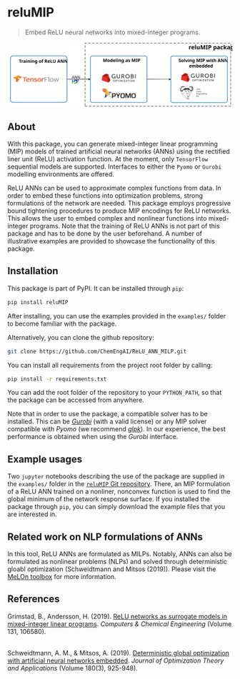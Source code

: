 # reluMIP
> Embed ReLU neural networks into mixed-integer programs.

![](docs/reluMIP_methodology.svg)

## About
With this package, you can generate mixed-integer linear programming (MIP) models of trained artificial neural networks (ANNs) using the rectified liner unit (ReLU) activation function. At the moment, only `TensorFlow` sequential models are supported. Interfaces to either the `Pyomo` or `Gurobi` modelling environments are offered.

ReLU ANNs can be used to approximate complex functions from data. In order to embed these functions into optimization problems, strong formulations of the network are needed. This package employs progressive bound tightening procedures to produce MIP encodings for ReLU networks. This allows the user to embed complex and nonlinear functions into mixed-integer programs. Note that the training of ReLU ANNs is not part of this package and has to be done by the user beforehand. A number of illustrative examples are provided to showcase the functionality of this package.


## Installation
This package is part of PyPI. It can be installed through `pip`:

```sh
pip install reluMIP
```
After installing, you can use the examples provided in the `examples/` folder to become familiar with the package.

Alternatively, you can clone the github repository:

```sh
git clone https://github.com/ChemEngAI/ReLU_ANN_MILP.git
```
You can install all requirements from the project root folder by calling:

```sh
pip install -r requirements.txt
```
You can add the root folder of the repository to your `PYTHON_PATH`, so that the package can be accessed from anywhere. 

Note that in order to use the package, a compatible solver has to be installed. This can be [*Gurobi*](https://www.gurobi.com/) (with a valid license) or any MIP solver compatible with *Pyomo* (we recommend [*glpk*](https://www.gnu.org/software/glpk/)). In our experience, the best performance is obtained when using the *Gurobi* interface.

## Example usages
Two `jupyter` notebooks describing the use of the package are supplied in the `examples/` folder in the [`reluMIP` Git repository](https://github.com/ChemEngAI/ReLU_ANN_MILP). There, an MIP formulation of a ReLU ANN trained on a nonliner, nonconvex function is used to find the global minimum of the network response surface. If you installed the package through `pip`, you can simply download the example files that you are interested in.

## Related work on NLP formulations of ANNs
In this tool, ReLU ANNs are formulated as MILPs. Notably, ANNs can also be formulated as nonlinear problems (NLPs) and solved through deterministic gloabl optimization (Schweidtmann and Mitsos (2019)). Please visit the [MeLOn toolbox](https://git.rwth-aachen.de/avt-svt/public/MeLOn) for more information.

## References
Grimstad, B., Andersson, H. (2019). [ReLU networks as surrogate models in mixed-integer linear programs](https://doi.org/10.1016/j.compchemeng.2019.106580). *Computers & Chemical Engineering* (Volume 131, 106580).<br><br>

Schweidtmann, A. M., & Mitsos, A. (2019). [Deterministic global optimization with artificial neural networks embedded](https://doi.org/10.1007/s10957-018-1396-0). *Journal of Optimization Theory and Applications* (Volume 180(3), 925-948).<br><br>



